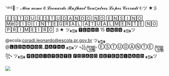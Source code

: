 ༺🍃☞ 𝓜𝓮𝓾 𝓷𝓸𝓶𝓮 é 𝓛𝓮𝓸𝓷𝓪𝓻𝓭𝓸 𝓡𝓪𝓯𝓱𝓪𝓮𝓵 𝓖𝓸𝓷ç𝓪𝓵𝓿𝓮𝓼 𝓛𝓸𝓹𝓮𝓼 𝓒𝓸𝓻𝓻𝓪𝓭𝓲 ☪ツ
★彡 🄴🅂🅃🄾🅄 🄴🅂🅃🅄🄳🄰🄽🄳🄾 🄽🄾 🄴🄽🅂🄸🄽🄾 🄼é🄳🄸🄾 🄸🄽🅃🄴🄶🅁🄰🄻 🄰🅃🅄🄰🄻🄼🄴🄽🅃🄴 🄽🄾 🄿🅁🄸🄼🄴🄸🅁🄾 彡★
ツﻬஐﻬ 🆃🅴🅽🅷🅾 15 🅰🅽🅾🆂 ﻬஐﻬツ

@ecola:coradi.leonardo@escola.pr.gov.br
ツﻬஐﻬ @🅻🅴🅾🅽🅰🆁🅳🅾_🆁🅰🅵🅷🅰 ﻬஐﻬツ
꧁꧅๖ ⒺⓈⓉⓊⒹⒶⓃⓉⒺ ꧅꧂
ツﻬஐﻬ 🅿🅴🆁🆂🅸🆂🆃🅴🅽🆃🅴 🅵🅾🅲🅰🅳🅾 🅳🅴🆃🅴🆁🅼🅸🅽🅰🅳🅾 ﻬஐﻬツ

![](https://media.tenor.com/QXHVOYrGOqQAAAAM/disparo-risa.gif)
